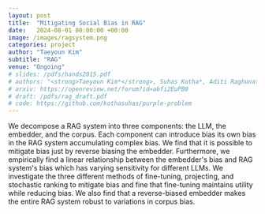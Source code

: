 ```yaml
---
layout: post
title:  "Mitigating Social Bias in RAG"
date:   2024-08-01 00:00:00 +00:00
image: /images/ragsystem.png
categories: project
author: "Taeyoun Kim"
subtitle: "RAG"
venue: "Ongoing"
# slides: /pdfs/hands2015.pdf
# authors: "<strong>Taeyoun Kim*</strong>, Suhas Kotha*, Aditi Raghunathan"
# arxiv: https://openreview.net/forum?id=abfi2EuPB0
# draft: /pdfs/rag_draft.pdf
# code: https://github.com/kothasuhas/purple-problem
---
```


We decompose a RAG system into three components: the LLM, the embedder, and the corpus. Each component can introduce bias its own bias in the RAG system accumulating complex bias. We find that it is possible to mitigate bias just by reverse biasing the embedder. Furthermore, we empirically find a linear relationship between the embedder's bias and RAG system's bias which has varying sensitivity for different LLMs. We investigate the three different methods of fine-tuning, projecting, and stochastic ranking to mitigate bias and fine that fine-tuning maintains utility while reducing bias. We also find that a reverse-biased embedder makes the entire RAG system robust to variations in corpus bias.